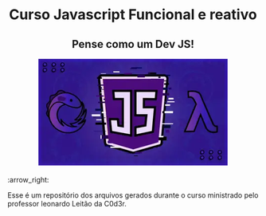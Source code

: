 <h1 align="center">Curso Javascript Funcional e reativo</h1>
<h2 align="center">Pense como um Dev JS!</h2>

<div align="center">
    <img src="./assets/rxjs.jpeg">
</div>

<br />
:arrow_right: <p>Esse é um repositório dos arquivos gerados durante o curso ministrado pelo professor leonardo Leitão da C0d3r.</p>

